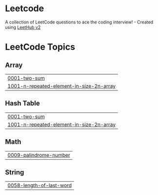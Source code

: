 # Leetcode
A collection of LeetCode questions to ace the coding interview! - Created using [LeetHub v2](https://github.com/arunbhardwaj/LeetHub-2.0)

<!---LeetCode Topics Start-->
# LeetCode Topics
## Array
|  |
| ------- |
| [0001-two-sum](https://github.com/amith-suresh/Leetcode/tree/master/0001-two-sum) |
| [1001-n-repeated-element-in-size-2n-array](https://github.com/amith-suresh/Leetcode/tree/master/1001-n-repeated-element-in-size-2n-array) |
## Hash Table
|  |
| ------- |
| [0001-two-sum](https://github.com/amith-suresh/Leetcode/tree/master/0001-two-sum) |
| [1001-n-repeated-element-in-size-2n-array](https://github.com/amith-suresh/Leetcode/tree/master/1001-n-repeated-element-in-size-2n-array) |
## Math
|  |
| ------- |
| [0009-palindrome-number](https://github.com/amith-suresh/Leetcode/tree/master/0009-palindrome-number) |
## String
|  |
| ------- |
| [0058-length-of-last-word](https://github.com/amith-suresh/Leetcode/tree/master/0058-length-of-last-word) |
<!---LeetCode Topics End-->